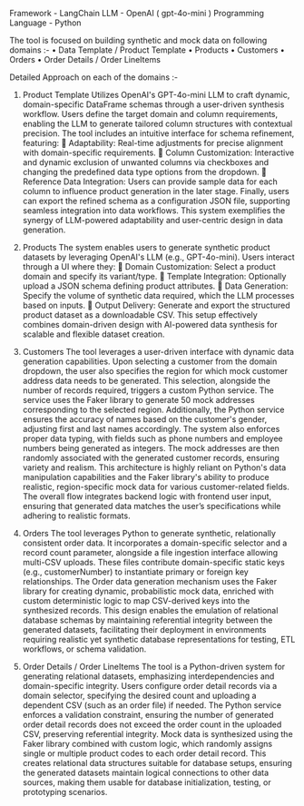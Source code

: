 Framework - LangChain
LLM - OpenAI ( gpt-4o-mini )
Programming Language - Python

The tool is focused on building synthetic and mock data on following domains :- 
•	Data Template / Product Template
•	Products
•	Customers
•	Orders
•	Order Details / Order LineItems

Detailed Approach on each of the domains :-
1.	Product Template
Utilizes OpenAI's GPT-4o-mini LLM to craft dynamic, domain-specific DataFrame schemas through a user-driven synthesis workflow. Users define the target domain and column requirements, enabling the LLM to generate tailored column structures with contextual precision. The tool includes an intuitive interface for schema refinement, featuring:
	Adaptability: Real-time adjustments for precise alignment with domain-specific requirements.
	Column Customization: Interactive and dynamic exclusion of unwanted columns via checkboxes and changing the predefined data type options from the dropdown.
	Reference Data Integration: Users can provide sample data for each column to influence product generation in the later stage.
Finally, users can export the refined schema as a configuration JSON file, supporting seamless integration into data workflows. This system exemplifies the synergy of LLM-powered adaptability and user-centric design in data generation.

2.	Products
The system enables users to generate synthetic product datasets by leveraging OpenAI's LLM (e.g., GPT-4o-mini). Users interact through a UI where they:
	Domain Customization: Select a product domain and specify its variant/type.
	Template Integration: Optionally upload a JSON schema defining product attributes.
	Data Generation: Specify the volume of synthetic data required, which the LLM processes based on inputs.
	Output Delivery: Generate and export the structured product dataset as a downloadable CSV.
This setup effectively combines domain-driven design with AI-powered data synthesis for scalable and flexible dataset creation.

3.	Customers
The tool leverages a user-driven interface with dynamic data generation capabilities. Upon selecting a customer from the domain dropdown, the user also specifies the region for which mock customer address data needs to be generated. This selection, alongside the number of records required, triggers a custom Python service. The service uses the Faker library to generate 50 mock addresses corresponding to the selected region. Additionally, the Python service ensures the accuracy of names based on the customer's gender, adjusting first and last names accordingly.
The system also enforces proper data typing, with fields such as phone numbers and employee numbers being generated as integers. The mock addresses are then randomly associated with the generated customer records, ensuring variety and realism.
This architecture is highly reliant on Python's data manipulation capabilities and the Faker library's ability to produce realistic, region-specific mock data for various customer-related fields. The overall flow integrates backend logic with frontend user input, ensuring that generated data matches the user’s specifications while adhering to realistic formats.

4.	Orders
The tool leverages Python to generate synthetic, relationally consistent order data. It incorporates a domain-specific selector and a record count parameter, alongside a file ingestion interface allowing multi-CSV uploads. These files contribute domain-specific static keys (e.g., customerNumber) to instantiate primary or foreign key relationships.
The Order data generation mechanism uses the Faker library for creating dynamic, probabilistic mock data, enriched with custom deterministic logic to map CSV-derived keys into the synthesized records. This design enables the emulation of relational database schemas by maintaining referential integrity between the generated datasets, facilitating their deployment in environments requiring realistic yet synthetic database representations for testing, ETL workflows, or schema validation.

5.	Order Details / Order LineItems
The tool is a Python-driven system for generating relational datasets, emphasizing interdependencies and domain-specific integrity. Users configure order detail records via a domain selector, specifying the desired count and uploading a dependent CSV (such as an order file) if needed. The Python service enforces a validation constraint, ensuring the number of generated order detail records does not exceed the order count in the uploaded CSV, preserving referential integrity.
Mock data is synthesized using the Faker library combined with custom logic, which randomly assigns single or multiple product codes to each order detail record. This creates relational data structures suitable for database setups, ensuring the generated datasets maintain logical connections to other data sources, making them usable for database initialization, testing, or prototyping scenarios.
